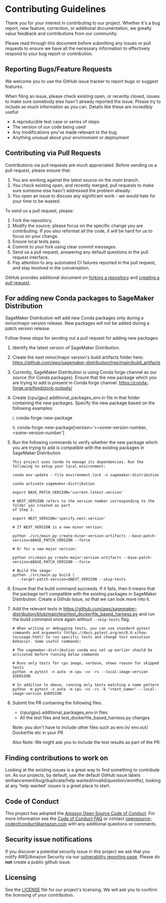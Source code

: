 # Contributing Guidelines

Thank you for your interest in contributing to our project. Whether it's a bug report, new feature, correction, or additional
documentation, we greatly value feedback and contributions from our community.

Please read through this document before submitting any issues or pull requests to ensure we have all the necessary
information to effectively respond to your bug report or contribution.


## Reporting Bugs/Feature Requests

We welcome you to use the GitHub issue tracker to report bugs or suggest features.

When filing an issue, please check existing open, or recently closed, issues to make sure somebody else hasn't already
reported the issue. Please try to include as much information as you can. Details like these are incredibly useful:

* A reproducible test case or series of steps
* The version of our code being used
* Any modifications you've made relevant to the bug
* Anything unusual about your environment or deployment


## Contributing via Pull Requests
Contributions via pull requests are much appreciated. Before sending us a pull request, please ensure that:

1. You are working against the latest source on the *main* branch.
2. You check existing open, and recently merged, pull requests to make sure someone else hasn't addressed the problem already.
3. You open an issue to discuss any significant work - we would hate for your time to be wasted.

To send us a pull request, please:

1. Fork the repository.
2. Modify the source; please focus on the specific change you are contributing. If you also reformat all the code, it will be hard for us to focus on your change.
3. Ensure local tests pass.
4. Commit to your fork using clear commit messages.
5. Send us a pull request, answering any default questions in the pull request interface.
6. Pay attention to any automated CI failures reported in the pull request, and stay involved in the conversation.

GitHub provides additional document on [forking a repository](https://help.github.com/articles/fork-a-repo/) and
[creating a pull request](https://help.github.com/articles/creating-a-pull-request/).


## For adding new Conda packages to SageMaker Distribution
SageMaker Distribution will add new Conda packages only during a minor/major version release.
New packages will not be added during a patch version release.

Follow these steps for sending out a pull request for adding new packages:
1. Identify the latest version of SageMaker Distribution.
2. Create the next minor/major version's build artifacts folder here: https://github.com/aws/sagemaker-distribution/tree/main/build_artifacts
3. Currently, SageMaker Distribution is using Conda forge channel as our source (for Conda
   packages).
   Ensure that the new package which you are trying to add is present in Conda forge channel. https://conda-forge.org/feedstock-outputs/
4. Create {cpu/gpu}.additional_packages_env.in file in that folder containing the new packages.
   Specify the new package based on the following examples:

   i. conda-forge::new-package

   ii. conda-forge::new-package[version='>=some-version-number,<some-version-number']
5. Run the following commands to verify whether the new package which you are trying to add is
   compatible with the existing packages in SageMaker Distribution
   ```
   This project uses Conda to manage its dependencies. Run the following to setup your local environment:

   conda env update --file environment.lock -n sagemaker-distribution

   conda activate sagemaker-distribution

   export BASE_PATCH_VERSION='current.latest.version'

   # NEXT_VERSION refers to the version number corresponding to the folder you created as part
   of Step 2.

   export NEXT_VERSION='specify.next.version'

   # If NEXT_VERSION is a new minor version:

   python ./src/main.py create-minor-version-artifacts --base-patch-version=$BASE_PATCH_VERSION --force

   # Or for a new major version:

   python src/main.py create-major-version-artifacts --base-patch-version=$BASE_PATCH_VERSION --force

   # Build the image:
   python ./src/main.py build \
     --target-patch-version=$NEXT_VERSION --skip-tests

   ```
6. Ensure that the build command succeeds. If it fails, then it means that the package isn't
   compatible with the existing packages in SageMaker Distribution. Create a Github Issue, so
   that we can look more into it.
7. Add the relevant tests in https://github.com/aws/sagemaker-distribution/blob/main/test/test_dockerfile_based_harness.py
    and run the build command once again without `--skip-tests` flag.
   ```
   # When writing or debugging tests, you can use standard pytest commands and arguments (https://docs.pytest.org/en/8.0.x/how-to/usage.html) to run specific tests and change test execution behavior. Some useful commands:

   # The sagemaker-distribution conda env set up earlier should be activated before running below commands

   # Runs only tests for cpu image, verbose, shows reason for skipped tests
   python -m pytest -n auto -m cpu -vv -rs --local-image-version $VERSION

   # In addition to above, running only tests matching a name pattern
   python -m pytest -n auto -m cpu -vv -rs -k "<test_name>" --local-image-version $VERSION
    ```
8. Submit the PR containing the following files.
   * {cpu/gpu}.additional_packages_env.in files
   * All the test files and test_dockerfile_based_harness.py changes

   Note: you don't have to include other files such as env.in/ env.out/ Dockerfile etc in your PR

   Also Note: We might ask you to include the test results as part of the PR.

## Finding contributions to work on
Looking at the existing issues is a great way to find something to contribute on. As our projects, by default, use the default GitHub issue labels (enhancement/bug/duplicate/help wanted/invalid/question/wontfix), looking at any 'help wanted' issues is a great place to start.


## Code of Conduct
This project has adopted the [Amazon Open Source Code of Conduct](https://aws.github.io/code-of-conduct).
For more information see the [Code of Conduct FAQ](https://aws.github.io/code-of-conduct-faq) or contact
opensource-codeofconduct@amazon.com with any additional questions or comments.


## Security issue notifications
If you discover a potential security issue in this project we ask that you notify AWS/Amazon Security via our [vulnerability reporting page](http://aws.amazon.com/security/vulnerability-reporting/). Please do **not** create a public github issue.


## Licensing

See the [LICENSE](LICENSE) file for our project's licensing. We will ask you to confirm the licensing of your contribution.
